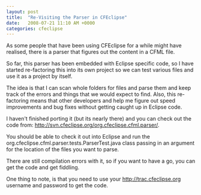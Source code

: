 ```yaml
---
layout: post
title:  "Re-Visiting the Parser in CFEclipse"
date:   2008-07-21 11:10 AM +0000
categories: cfeclipse
---
```

As some people that have been using CFEclipse for a while might have realised, there is a parser that figures out the content in a CFML file.

So far, this parser has been embedded with Eclipse specific code, so I have started re-factoring this into its own project so we can test various files and use it as a project by itself.

The idea is that I can scan whole folders for files and parse them and keep track of the errors and things that we would expect to find. Also, this re-factoring means that other developers and help me figure out speed improvements and bug fixes without getting caught up in Eclipse code.

I haven't finished porting it (but its nearly there) and you can check out the code from: <a href="http://svn.cfeclipse.org/org.cfeclipse.cfml.parser/" title="Revision 667: /org.cfeclipse.cfml.parser">http://svn.cfeclipse.org/org.cfeclipse.cfml.parser/</a>.

You should be able  to check it out into Eclipse and run the org.cfeclipse.cfml.parser.tests.ParserTest.java class passing in an argument for the location of the files you want to parse.

There are still compilation errors with it, so if you want to have a go, you can get the code and get fiddling.

One thing to note, is that you need to use your <a href="http://trac.cfeclipse.org" title="CFEclipse Plugin – Trac">http://trac.cfeclipse.org</a> username and password to get the code.